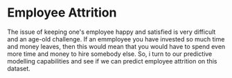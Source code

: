# Employee Attrition

The issue of keeping one's employee happy and satisfied is very difficult and an age-old challenge. If an emmployee you have invested so much time and money leaves, then this would mean that you would have to spend even more time and money to hire somebody else.
So, i turn to our predictive modelling capabilities and see if we can predict employee attrition on this dataset.
